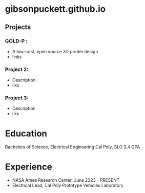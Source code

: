 # gibsonpuckett.github.io

## Projects
### GOLD-P : 
- A low-cost, open source 3D printer design
- links

### Project 2: 
- Description
- liks
  
### Project 3:
- Description
- liks

# Education
Bachelors of Science, Electrical Engineering
Cal Poly, SLO
3.4 GPA

# Experience
- NASA Ames Research Center, June 2023 - PRESENT
- Electrical Lead, Cal Poly Prototype Vehicles Laboratory
